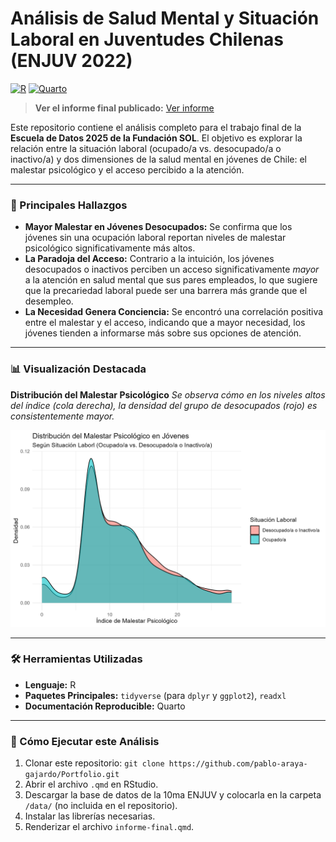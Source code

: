 # Análisis de Salud Mental y Situación Laboral en Juventudes Chilenas (ENJUV 2022)

[![R](https://img.shields.io/badge/Code-R-276DC3?style=for-the-badge&logo=r)](https://www.r-project.org/)
[![Quarto](https://img.shields.io/badge/Report-Quarto-blue?style=for-the-badge&logo=quarto)](https://quarto.org/)

> **Ver el informe final publicado:** [Ver informe](https://94810.quarto.pub/analisis_enjuv/)

Este repositorio contiene el análisis completo para el trabajo final de la **Escuela de Datos 2025 de la Fundación SOL**. El objetivo es explorar la relación entre la situación laboral (ocupado/a vs. desocupado/a o inactivo/a) y dos dimensiones de la salud mental en jóvenes de Chile: el malestar psicológico y el acceso percibido a la atención.

---

### 🎯 Principales Hallazgos

*   **Mayor Malestar en Jóvenes Desocupados:** Se confirma que los jóvenes sin una ocupación laboral reportan niveles de malestar psicológico significativamente más altos.
*   **La Paradoja del Acceso:** Contrario a la intuición, los jóvenes desocupados o inactivos perciben un acceso significativamente *mayor* a la atención en salud mental que sus pares empleados, lo que sugiere que la precariedad laboral puede ser una barrera más grande que el desempleo.
*   **La Necesidad Genera Conciencia:** Se encontró una correlación positiva entre el malestar y el acceso, indicando que a mayor necesidad, los jóvenes tienden a informarse más sobre sus opciones de atención.

---

### 📊 Visualización Destacada

**Distribución del Malestar Psicológico**
*Se observa cómo en los niveles altos del índice (cola derecha), la densidad del grupo de desocupados (rojo) es consistentemente mayor.*

![Distribución del Malestar Psicológico](graficos/densidad_malestar.png)

---

### 🛠️ Herramientas Utilizadas

*   **Lenguaje:** R
*   **Paquetes Principales:** `tidyverse` (para `dplyr` y `ggplot2`), `readxl`
*   **Documentación Reproducible:** Quarto

---

### 🚀 Cómo Ejecutar este Análisis

1.  Clonar este repositorio: `git clone https://github.com/pablo-araya-gajardo/Portfolio.git`
2.  Abrir el archivo `.qmd` en RStudio.
3.  Descargar la base de datos de la 10ma ENJUV y colocarla en la carpeta `/data/` (no incluida en el repositorio).
4.  Instalar las librerías necesarias.
5.  Renderizar el archivo `informe-final.qmd`.
